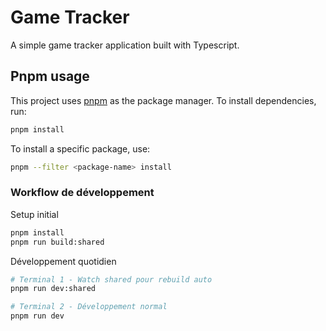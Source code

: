 # Game Tracker

A simple game tracker application built with Typescript.

## Pnpm usage

This project uses [pnpm](https://pnpm.io/) as the package manager. To install dependencies, run:

```bash
pnpm install
```

To install a specific package, use:

```bash
pnpm --filter <package-name> install
```

### Workflow de développement

Setup initial
```bash
pnpm install
pnpm run build:shared
```

Développement quotidien
```bash
# Terminal 1 - Watch shared pour rebuild auto
pnpm run dev:shared

# Terminal 2 - Développement normal
pnpm run dev
```